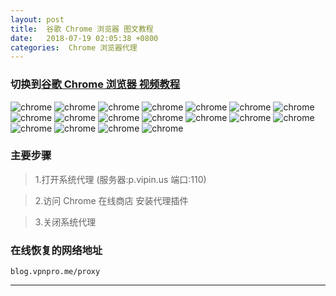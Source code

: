 ```yaml
---
layout: post
title:  谷歌 Chrome 浏览器 图文教程
date:   2018-07-19 02:05:38 +0800
categories:  Chrome 浏览器代理
---
```


### 切换到[谷歌 Chrome 浏览器 **视频教程**](/2018/07/chrome/ "Chrome")

![chrome](/assets/images/chrome/chrome1.png "Chrome")
![chrome](/assets/images/chrome/chrome2.png "Chrome")
![chrome](/assets/images/chrome/chrome3.png "Chrome")
![chrome](/assets/images/chrome/chrome4.png "Chrome")
![chrome](/assets/images/chrome/chrome5.png "Chrome")
![chrome](/assets/images/chrome/chrome6.png "Chrome")
![chrome](/assets/images/chrome/chrome7.png "Chrome")
![chrome](/assets/images/chrome/chrome8.png "Chrome")
![chrome](/assets/images/chrome/chrome9.png "Chrome")
![chrome](/assets/images/chrome/chrome10.png "Chrome")
![chrome](/assets/images/chrome/chrome11.png "Chrome")
![chrome](/assets/images/chrome/chrome12.png "Chrome")
![chrome](/assets/images/chrome/chrome13.png "Chrome")
![chrome](/assets/images/chrome/chrome14.png "Chrome")
![chrome](/assets/images/chrome/chrome15.png "Chrome")
![chrome](/assets/images/chrome/chrome16.png "Chrome")
![chrome](/assets/images/chrome/chrome17.png "Chrome")
![chrome](/assets/images/chrome/chrome18.png "Chrome")

### 主要步骤

>1.打开系统代理 (服务器:p.vipin.us 端口:110)

>2.访问 Chrome 在线商店 安装代理插件

>3.关闭系统代理

### 在线恢复的网络地址

```
blog.vpnpro.me/proxy
```
****
